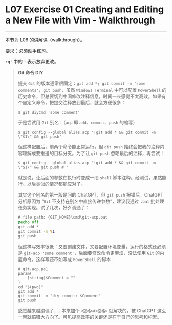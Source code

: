 # L07 Exercise 01 Creating and Editing a New File with Vim - Walkthrough
---

本节为 L06 的讲解课（walkthrough）。



要求：必须动手练习。



`:q!` 中的 `!` 表示放弃更改。



> **Git 命令 DIY**
>
> 提交 `Git` 的版本通常很固定：`git add *; git commit -m 'some comments'; git push`，虽然 `Windows Terminal` 中可以配置 `PowerShell` 的历史命令，但总要切到中间修改注释信息，时间一长感觉不太高效。如果有个自定义命令，把提交注释放到最后，就会方便很多：
>
> ```shell
> $ git diyCmd 'some comment'
> ```
>
> 于是尝试用 `Git` 别名：（`acp` 即 `add`、`commit`、`push` 的缩写）
>
> ```shell
> $ git config --global alias.acp '!git add * && git commit -m \"$1\" && git push'
> ```
>
> 但这样配置后，前两个命令能正常运行，但 `git push` 始终会把我的注释内容理解成要推送的目标分支。为了让 `git push` 忽略最后的注释，再尝试：
>
> ```shell
> $ git config --global alias.acp '!git add * && git commit -m \"$1\" && git push # '
> ```
>
> 就是说，让后面的参数在执行时变成一段 `shell` 脚本注释。经测试，果然能行。以后类似的情况都能应对了。
>
> 其实这个别名的第一版是问的 ChatGPT，但 `git push` 报错后，ChatGPT 分析原因为 “`Git` 不支持在别名中直接传递参数”，建议我通过 `.bat` 批处理任务实现。试了几次，好歹调通了：
>
> ```bat
> # file path: {GIT_HOME}\cmd\git-acp.bat
> @echo off
> git add *
> git commit -m %1
> git push
> ```
>
> 但这样写效率很低：又要创建文件，又要配置环境变量，运行的格式还必须是 `git-acp 'some comment'`，后面要修改命令更麻烦，没法使用 `Git` 的内置命令。这样写还不如写成 `PowerShell` 的脚本：
>
> ```shell
> # git-acp.ps1
> param(
>     [string]$Comment = ""
> )
> cd "$(pwd)"
> git add *
> git commit -m "diy commit: $Comment"
> git push
> ```
>
> 感觉越来越跑偏了……本来加个 `<空格>#<空格>` 就解决的，被 ChatGPT 这么一带就搞错大方向了。可见提高效率的关键还是在于自己的思考和积累。
